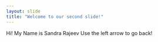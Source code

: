 ```yaml
---
layout: slide
title: "Welcome to our second slide!"
---
```

Hi! My Name is Sandra Rajeev
Use the left arrow to go back!
 
